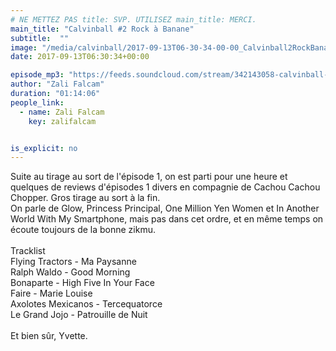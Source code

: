 ```yaml
---
# NE METTEZ PAS title: SVP. UTILISEZ main_title: MERCI.
main_title: "Calvinball #2 Rock à Banane"
subtitle:  ""
image: "/media/calvinball/2017-09-13T06-30-34-00-00_Calvinball2RockBanane.jpg"
date: 2017-09-13T06:30:34+00:00

episode_mp3: "https://feeds.soundcloud.com/stream/342143058-calvinball-radio-calvinball-2-rock-a-banane.mp3"
author: "Zali Falcam"
duration: "01:14:06"
people_link: 
  - name: Zali Falcam
    key: zalifalcam


is_explicit: no
---
```


<PodcastHeader/>

<!-- ECRIRE LA DESCRIPTION DE L'EPISODE SOUS CETTE LIGNE -->
Suite au tirage au sort de l'épisode 1, on est parti pour une heure et quelques de reviews d'épisodes 1 divers en compagnie de Cachou Cachou Chopper. Gros tirage au sort à la fin.<br>On parle de Glow, Princess Principal, One Million Yen Women et In Another World With My Smartphone, mais pas dans cet ordre, et en même temps on écoute toujours de la bonne zikmu.<br><br>Tracklist<br>Flying Tractors - Ma Paysanne <br>Ralph Waldo - Good Morning<br>Bonaparte - High Five In Your Face<br>Faire - Marie Louise<br>Axolotes Mexicanos - Tercequatorce<br>Le Grand Jojo - Patrouille de Nuit<br><br>Et bien sûr, Yvette.


